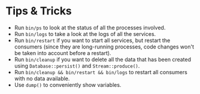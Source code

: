 # Tips & Tricks

- Run `bin/ps` to look at the status of all the processes involved.
- Run `bin/logs` to take a look at the logs of all the services.
- Run `bin/restart` if you want to start all services, but restart the consumers (since they are long-running processes, code changes won't be taken into account before a restart).
- Run `bin/cleanup` if you want to delete all the data that has been created using `Database::persist()` and `Stream::produce()`.
- Run `bin/cleanup && bin/restart && bin/logs` to restart all consumers with no data available.
- Use `dump()` to conveniently show variables.
